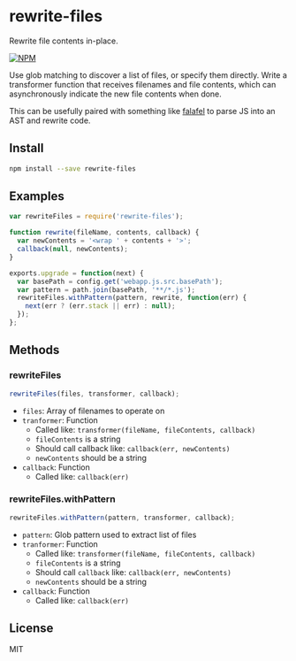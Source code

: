 # rewrite-files

Rewrite file contents in-place.

[![NPM](https://nodei.co/npm/rewrite-files.png)](https://nodei.co/npm/rewrite-files/)

Use glob matching to discover a list of files, or specify them directly. Write a transformer function that receives
filenames and file contents, which can asynchronously indicate the new file contents when done.

This can be usefully paired with something like [falafel](https://www.npmjs.com/package/falafel) to parse JS into an
AST and rewrite code.

## Install

```sh
npm install --save rewrite-files
```

## Examples

```js
var rewriteFiles = require('rewrite-files');

function rewrite(fileName, contents, callback) {
  var newContents = '<wrap ' + contents + '>';
  callback(null, newContents);
}

exports.upgrade = function(next) {
  var basePath = config.get('webapp.js.src.basePath');
  var pattern = path.join(basePath, '**/*.js');
  rewriteFiles.withPattern(pattern, rewrite, function(err) {
    next(err ? (err.stack || err) : null);
  });
};
```

## Methods

### rewriteFiles

```js
rewriteFiles(files, transformer, callback);
```

- `files`: Array of filenames to operate on
- `tranformer`: Function
  - Called like: `transformer(fileName, fileContents, callback)`
  - `fileContents` is a string
  - Should call callback like: `callback(err, newContents)`
  - `newContents` should be a string
- `callback`: Function
  - Called like: `callback(err)`

### rewriteFiles.withPattern

```js
rewriteFiles.withPattern(pattern, transformer, callback);
```

- `pattern`: Glob pattern used to extract list of files
- `tranformer`: Function
  - Called like: `transformer(fileName, fileContents, callback)`
  - `fileContents` is a string
  - Should call `callback` like: `callback(err, newContents)`
  - `newContents` should be a string
- `callback`: Function
  - Called like: `callback(err)`

## License

MIT
